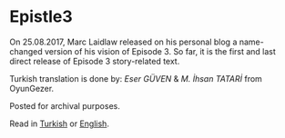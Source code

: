 # Epistle3
On 25.08.2017, Marc Laidlaw released on his personal blog a name-changed version of his vision of Episode 3. So far, it is the first and last direct release of Episode 3 story-related text.

Turkish translation is done by: *Eser GÜVEN* & *M. İhsan TATARİ* from OyunGezer.

Posted for archival purposes.

Read in [Turkish](Epistle3_Turkish.md) or [English](Epistle3_Original.md).
